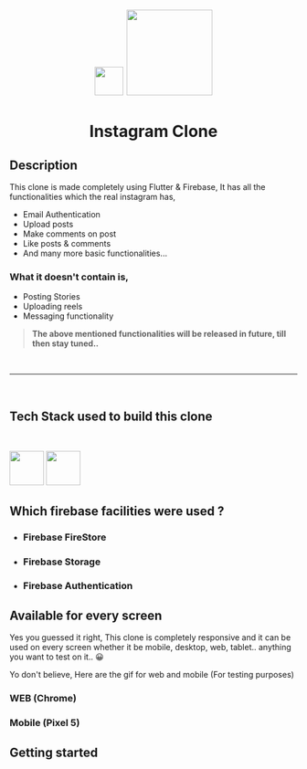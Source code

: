 # <p align="center"><img src="https://upload.wikimedia.org/wikipedia/commons/thumb/a/a5/Instagram_icon.png/2048px-Instagram_icon.png" width="50"> <img src="https://logowiki.net/uploads/logo/i/instagram-2.svg" width="150">
</p>

# <center>Instagram Clone</center>

## Description

This clone is made completely using Flutter & Firebase, It has all the functionalities which the real instagram has,
- Email Authentication
- Upload posts
- Make comments on post
- Like posts & comments
- And many more basic functionalities...

### What it doesn't contain is,
- Posting Stories
- Uploading reels
- Messaging functionality

> **The above mentioned functionalities will be released in future, till then stay tuned..** 

<br>

---
<br>

## Tech Stack used to build this clone
<br>
<p align="left">
<a href="https://flutter.dev/?gclsrc=ds&gclsrc=ds" target="_blank"><img src="https://cdn.jsdelivr.net/gh/devicons/devicon/icons/flutter/flutter-original.svg" width="60"/></a> <a href="https://firebase.google.com/?gclsrc=ds&gclsrc=ds&gclid=CLTAlMau6_kCFb3AhAAdpfYBfg" target="_blank"><img src="https://cdn.jsdelivr.net/gh/devicons/devicon/icons/firebase/firebase-plain.svg" width="60"/></a>          
</p>

## Which firebase facilities were used ?
- ### **Firebase FireStore**
- ### **Firebase Storage**
- ### **Firebase Authentication**

## Available for every screen

Yes you guessed it right, This clone is completely responsive and it can be used on every screen whether it be mobile, desktop, web, tablet.. anything you want to test on it.. :grinning:

Yo don't believe, Here are the gif for web and mobile (For testing purposes)

### WEB (Chrome)
### Mobile (Pixel 5)

## Getting started